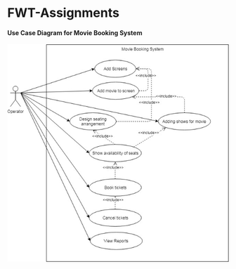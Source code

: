 # FWT-Assignments
#### Use Case Diagram for Movie Booking System
![Event Listener](https://github.com/Minerva-Shrivastava/FWT-Assignments/blob/master/Movie%20Booking%20System/images/MBS%20UseCase%205.jpg)
